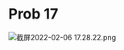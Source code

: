 # Prob 17

<img src="../../../.media/截屏2022-02-06 17.28.22.png" alt="截屏2022-02-06 17.28.22.png" style="zoom:100%;" />
